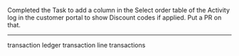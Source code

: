 Completed the Task to add a column in the Select order table of the Activity log in the customer portal to show Discount codes if applied. 
Put a PR on that. 


******
transaction ledger
transaction line
transactions